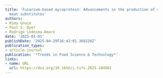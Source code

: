 ```yaml
---
title: 'Fusarium-based mycoprotein: Advancements in the production of sustainable
  meat substitutes'
authors:
- Rima Gnaim
- Paul S. Dyer
- Rodrigo Ledesma‐Amaro
date: '2025-01-01'
publishDate: '2025-04-29T16:42:01.369220Z'
publication_types:
- article-journal
publication: '*Trends in Food Science & Technology*'
links:
- name: URL
  url: https://doi.org/10.1016/j.tifs.2025.104981
---
```

